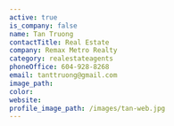 ```yaml
---
active: true
is_company: false
name: Tan Truong
contactTitle: Real Estate
company: Remax Metro Realty
category: realestateagents
phoneOffice: 604-928-8268
email: tanttruong@gmail.com
image_path:
color:
website:
profile_image_path: /images/tan-web.jpg
---
```



